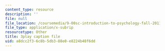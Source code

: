 ```yaml
---
content_type: resource
description: ''
file: null
file_location: /coursemedia/9-00sc-introduction-to-psychology-fall-2011/a8dcc2f36c8b5db388e0e8224b48f6dd_v4ur5mna060.vtt
file_type: application/x-subrip
resourcetype: Other
title: 3play caption file
uid: a8dcc2f3-6c8b-5db3-88e0-e8224b48f6dd
---
```

